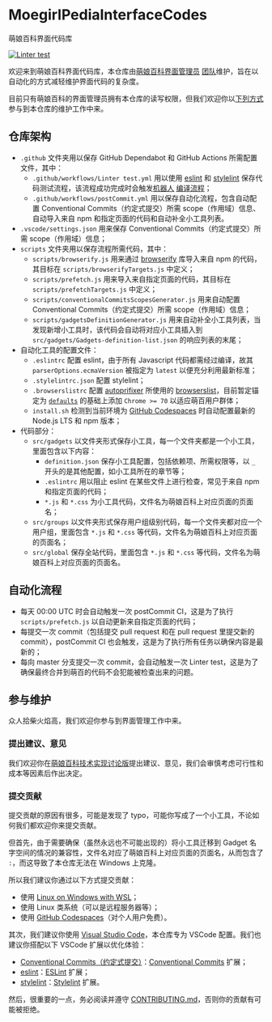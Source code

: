 # MoegirlPediaInterfaceCodes

萌娘百科界面代码库

[![Linter test](https://github.com/MoegirlPediaInterfaceAdmins/MoegirlPediaInterfaceCodes/actions/workflows/Linter%20test.yml/badge.svg)](https://github.com/MoegirlPediaInterfaceAdmins/MoegirlPediaInterfaceCodes/actions/workflows/Linter%20test.yml)

欢迎来到萌娘百科界面代码库，本仓库由[萌娘百科界面管理员](https://zh.moegirl.org.cn/%E8%90%8C%E5%A8%98%E7%99%BE%E7%A7%91:%E7%95%8C%E9%9D%A2%E7%AE%A1%E7%90%86%E5%91%98) [团队](https://zh.moegirl.org.cn/Special:Listusers/interface-admin)维护，旨在以自动化的方式减轻维护界面代码的复杂度。

目前只有萌娘百科的界面管理员拥有本仓库的读写权限，但我们欢迎你以[下列方式](#参与维护)参与到本仓库的维护工作中来。

## 仓库架构

- `.github` 文件夹用以保存 GitHub Dependabot 和 GitHub Actions 所需配置文件，其中：
    - `.github/workflows/Linter test.yml` 用以使用 [eslint](https://eslint.org/) 和 [stylelint](https://stylelint.io/) 保存代码测试流程，该流程成功完成时会触发[机器人](https://zh.moegirl.org.cn/User:AnnAngela-dbot) [编译流程](#编译流程)；
    - `.github/workflows/postCommit.yml` 用以保存自动化流程，包含自动配置 Conventional Commits（约定式提交）所需 scope（作用域）信息、自动导入来自 npm 和指定页面的代码和自动补全小工具列表。
- `.vscode/settings.json` 用来保存 Conventional Commits（约定式提交）所需 scope（作用域）信息；
- `scripts` 文件夹用以保存流程所需代码，其中：
    - `scripts/browserify.js` 用来通过 [browserify](https://browserify.org/) 库导入来自 npm 的代码，其目标在 `scripts/browserifyTargets.js` 中定义；
    - `scripts/prefetch.js` 用来导入来自指定页面的代码，其目标在 `scripts/prefetchTargets.js` 中定义；
    - `scripts/conventionalCommitsScopesGenerator.js` 用来自动配置 Conventional Commits（约定式提交）所需 scope（作用域）信息；
    - `scripts/gadgetsDefinitionGenerator.js` 用来自动补全小工具列表，当发现新增小工具时，该代码会自动将对应小工具插入到 `src/gadgets/Gadgets-definition-list.json` 的响应列表的末尾；
- 自动化工具的配置文件：
    - `.eslintrc` 配置 eslint，由于所有 Javascript 代码都需经过编译，故其 `parserOptions.ecmaVersion` 被指定为 `latest` 以便充分利用最新标准；
    - `.stylelintrc.json` 配置 stylelint；
    - `.browserslistrc` 配置 [autoprifixer](https://github.com/postcss/autoprefixer) 所使用的 [browserslist](https://github.com/browserslist/browserslist)，目前暂定锚定为 [`defaults`](https://github.com/browserslist/browserslist#full-list) 的基础上添加 `Chrome >= 70` 以适应萌百用户群体；
    - `install.sh` 检测到当前环境为 [GitHub Codespaces](https://github.com/features/codespaces) 时自动配置最新的 Node.js LTS 和 npm 版本；
- 代码部分：
    - `src/gadgets` 以文件夹形式保存小工具，每一个文件夹都是一个小工具，里面包含以下内容：
        - `definition.json` 保存小工具配置，包括依赖项、所需权限等，以 `_` 开头的是其他配置，如小工具所在的章节等；
        - `.eslintrc` 用以阻止 eslint 在某些文件上进行检查，常见于来自 npm 和指定页面的代码；
        - `*.js` 和 `*.css` 为小工具代码，文件名为萌娘百科上对应页面的页面名；
    - `src/groups` 以文件夹形式保存用户组级别代码，每一个文件夹都对应一个用户组，里面包含 `*.js` 和 `*.css` 等代码，文件名为萌娘百科上对应页面的页面名；
    - `src/global` 保存全站代码，里面包含 `*.js` 和 `*.css` 等代码，文件名为萌娘百科上对应页面的页面名。

## 自动化流程

- 每天 00:00 UTC 时会自动触发一次 postCommit CI，这是为了执行 `scripts/prefetch.js` 以自动更新来自指定页面的代码；
- 每提交一次 commit（包括提交 pull request 和在 pull request 里提交新的 commit），postCommit CI 也会触发，这是为了执行所有任务以确保内容是最新的；
- 每向 master 分支提交一次 commit，会自动触发一次 Linter test，这是为了确保最终合并到萌百的代码不会犯能被检查出来的问题。

## 参与维护

众人拾柴火焰高，我们欢迎你参与到界面管理工作中来。
### 提出建议、意见

我们欢迎你在[萌娘百科技术实现讨论版](https://zh.moegirl.org.cn/%E8%90%8C%E5%A8%98%E7%99%BE%E7%A7%91_talk:%E8%AE%A8%E8%AE%BA%E7%89%88/%E6%8A%80%E6%9C%AF%E5%AE%9E%E7%8E%B0)提出建议、意见，我们会审慎考虑可行性和成本等因素后作出决定。

### 提交贡献

提交贡献的原因有很多，可能是发现了 typo，可能你写成了一个小工具，不论如何我们都欢迎你来提交贡献。

但首先，由于需要确保（虽然永远也不可能出现的）将小工具迁移到 Gadget 名字空间的情况的兼容性，文件名对应了萌娘百科上对应页面的页面名，从而包含了 `:`，而这导致了本仓库无法在 Windows 上克隆。

所以我们建议你通过以下方式提交贡献：

- 使用 [Linux on Windows with WSL](https://docs.microsoft.com/en-us/windows/wsl/install)；
- 使用 Linux 类系统（可以是远程服务器等）；
- 使用 [GitHub Codespaces](https://github.com/features/codespaces)（对个人用户免费）。

其次，我们建议你使用 [Visual Studio Code](https://code.visualstudio.com/)，本仓库专为 VSCode 配置。我们也建议你搭配以下 VSCode 扩展以优化体验：
- [Conventional Commits（约定式提交）](https://www.conventionalcommits.org/)：[Conventional Commits](https://marketplace.visualstudio.com/items?itemName=vivaxy.vscode-conventional-commits)  扩展；
- [eslint](https://eslint.org/)：[ESLint](https://marketplace.visualstudio.com/items?itemName=dbaeumer.vscode-eslint) 扩展；
- [stylelint](https://stylelint.io/)：[Stylelint](https://marketplace.visualstudio.com/items?itemName=stylelint.vscode-stylelint) 扩展。

然后，很重要的一点，务必阅读并遵守 [CONTRIBUTING.md](CONTRIBUTING.md)，否则你的贡献有可能被拒绝。